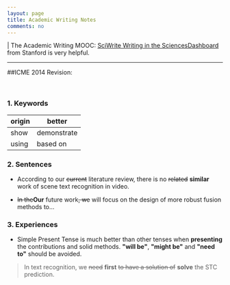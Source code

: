 ```yaml
---
layout: page
title: Academic Writing Notes
comments: no
---
```


| The Academic Writing MOOC: [SciWrite Writing in the SciencesDashboard ](https://class.stanford.edu/courses/Medicine/SciWrite/Fall2013/info) from Stanford is very helpful.

----------

##ICME 2014 Revision:

<br>

### 1. Keywords
origin | better
--------|--------
show | demonstrate
using | based on


### 2. Sentences

- According to our ~~current~~ literature review, there is no ~~related~~ **similar** work of scene text recognition in video.

- ~~In the~~**Our** future work~~, we~~ will focus on the design of more robust fusion methods to...


### 3. Experiences

- Simple Present Tense is much better than other tenses when **presenting** the contributions and solid methods. **"will be"**, **"might be"** and **"need to"** should be avoided.

> In text recognition, we ~~need~~ **first** ~~to have a solution of~~ **solve** the STC prediction.
